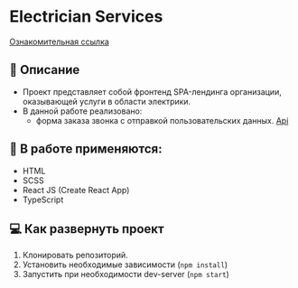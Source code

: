 # Electrician Services
[Ознакомительная ссылка](https://eugenecod.github.io/electrician-services/)

## :scroll: Описание
* Проект представляет собой фронтенд SPA-лендинга организации, оказывающей услуги в области электрики.
* В данной работе реализовано:
  * форма заказа звонка с отправкой пользовательских данных. [Api](https://github.com/EugeneCod/electrician-services-backend)

## :toolbox: В работе применяются:
* HTML
* SCSS
* React JS (Create React App)
* TypeScript

## :computer: Как развернуть проект
1. Клонировать репозиторий.
2. Установить необходимые зависимости (`npm install`)
3. Запустить при необходимости dev-server (`npm start`)
